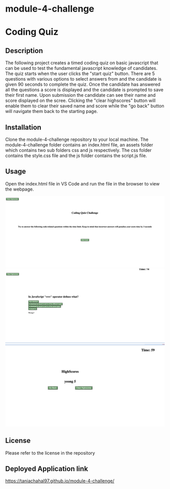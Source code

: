 # module-4-challenge
# Coding Quiz

## Description

The following project creates a timed coding quiz on basic javascript that can be used to test the fundamental javascript knowledge of candidates. The quiz starts when the user clicks the "start quiz" button. There are 5 questions with various options to select answers from and the candidate is given 90 seconds to complete the quiz. Once the candidate has answered all the questions a score is displayed and the candidate is prompted to save their first name. Upon submission the candidate can see their name and score displayed on the scree. Clicking the "clear highscores" button will enable them to clear their saved name and score while the "go back" button will navigate them back to the starting page.


## Installation

Clone the module-4-challenge repository to your local machine. The module-4-challenge folder contains an index.html file, an assets folder which contains two sub folders css and js respectively. The css folder contains the  style.css file and the js folder contains the script.js file. 

## Usage

Open the index.html file in VS Code and run the file in the browser to view the webpage. 

![portfolio image 1](assets/images/quiz-image-1.png)
![portfolio image 3](assets/images/quiz-image-2.png)
![portfolio image 2](assets/images/quiz-image-3.png)


## License

Please refer to the license in the repository

## Deployed Application link
https://taniachahal97.github.io/module-4-challenge/